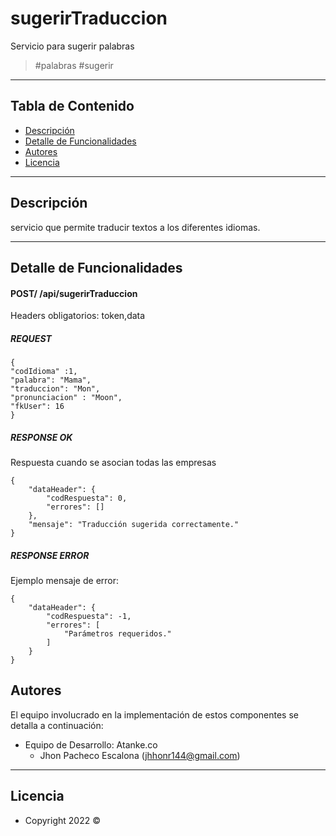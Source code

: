 # sugerirTraduccion

Servicio para sugerir palabras

>  #palabras #sugerir 

---
## Tabla de Contenido

- [Descripción](#descripción)
- [Detalle de Funcionalidades](#detalle-de-funcionalidades)
- [Autores](#autores)
- [Licencia](#licencia)

---

## Descripción

servicio que permite traducir textos a los diferentes idiomas.

---

## Detalle de Funcionalidades

#### POST/ /api/sugerirTraduccion

Headers obligatorios: token,data

##### REQUEST
```
{
"codIdioma" :1,
"palabra": "Mama",
"traduccion": "Mon",
"pronunciacion" : "Moon",
"fkUser": 16
}

```

##### RESPONSE OK
Respuesta cuando se asocian todas las empresas
```
{
    "dataHeader": {
        "codRespuesta": 0,
        "errores": []
    },
    "mensaje": "Traducción sugerida correctamente."
}

```
##### RESPONSE ERROR
Ejemplo mensaje de error:
```
{
    "dataHeader": {
        "codRespuesta": -1,
        "errores": [
            "Parámetros requeridos."
        ]
    }
}

```
## Autores

El equipo involucrado en la implementación de estos componentes se detalla a continuación:

- Equipo de Desarrollo: Atanke.co
    - Jhon Pacheco Escalona (jhhonr144@gmail.com)
---

## Licencia

- Copyright 2022 ©
